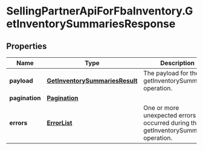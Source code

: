 # SellingPartnerApiForFbaInventory.GetInventorySummariesResponse

## Properties
Name | Type | Description | Notes
------------ | ------------- | ------------- | -------------
**payload** | [**GetInventorySummariesResult**](GetInventorySummariesResult.md) | The payload for the getInventorySummaries operation. | [optional] 
**pagination** | [**Pagination**](Pagination.md) |  | [optional] 
**errors** | [**ErrorList**](ErrorList.md) | One or more unexpected errors occurred during the getInventorySummaries operation. | [optional] 


